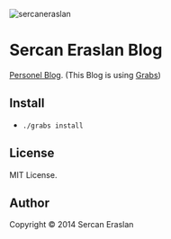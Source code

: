 ![sercaneraslan](app/img/static/readme.png)


Sercan Eraslan Blog
===================

<a href="http://blog.sercaneraslan.com">Personel Blog</a>. (This Blog is using <a href="https://github.com/sercaneraslan/grabs">Grabs</a>)

## Install

* `./grabs install`

## License
MIT License.

## Author
Copyright © 2014 Sercan Eraslan

